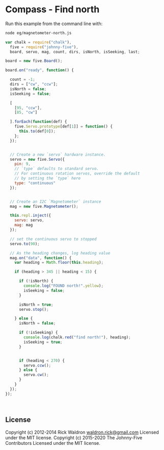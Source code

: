 <!--remove-start-->

# Compass - Find north

<!--remove-end-->








Run this example from the command line with:
```bash
node eg/magnetometer-north.js
```


```javascript
var chalk = require("chalk"),
  five = require("johnny-five"),
  board, servo, mag, count, dirs, isNorth, isSeeking, last;

board = new five.Board();

board.on("ready", function() {

  count = -1;
  dirs = ["cw", "ccw"];
  isNorth = false;
  isSeeking = false;

  [
    [95, "ccw"],
    [85, "cw"]

  ].forEach(function(def) {
    five.Servo.prototype[def[1]] = function() {
      this.to(def[0]);
    };
  });


  // Create a new `servo` hardware instance.
  servo = new five.Servo({
    pin: 9,
    // `type` defaults to standard servo.
    // For continuous rotation servos, override the default
    // by setting the `type` here
    type: "continuous"
  });


  // Create an I2C `Magnetometer` instance
  mag = new five.Magnetometer();

  this.repl.inject({
    servo: servo,
    mag: mag
  });

  // set the continuous servo to stopped
  servo.to(90);

  // As the heading changes, log heading value
  mag.on("data", function() {
    var heading = Math.floor(this.heading);

    if (heading > 345 || heading < 15) {

      if (!isNorth) {
        console.log("FOUND north!".yellow);
        isSeeking = false;
      }

      isNorth = true;
      servo.stop();

    } else {
      isNorth = false;

      if (!isSeeking) {
        console.log(chalk.red("find north!"), heading);
        isSeeking = true;
      }


      if (heading < 270) {
        servo.ccw();
      } else {
        servo.cw();
      }
    }
  });
});

```








&nbsp;

<!--remove-start-->

## License
Copyright (c) 2012-2014 Rick Waldron <waldron.rick@gmail.com>
Licensed under the MIT license.
Copyright (c) 2015-2020 The Johnny-Five Contributors
Licensed under the MIT license.

<!--remove-end-->
